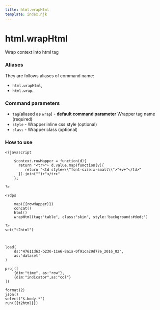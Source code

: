```yaml
---
title: html.wrapHtml
template: index.njk
---
```

# html.wrapHtml
Wrap context into html tag


### Aliases
They are follows aliases of command name: 
+ ```html.wrapHtml```,  
+ ```html.wrap```. 


### Command parameters
    
+ ```tag```(aliased as ```wrap```) - **default command parameter** Wrapper tag name (required)
+ ```style``` - Wrapper inline css style (optional)
+ ```class``` - Wrapper class (optional)


### How to use

```dps
<?javascript
    
    $context.rowMapper = function(d){
      return "<tr>"+ d.value.map(function(v){
         return "<td style=\\"font-size:x-small\\">"+v+"</td>"
      }).join("")+"</tr>"
    };

?>

<?dps

    map({{rowMapper}})
    concat()
    html()
    wrapHtml(tag:"table", class:"skin", style:'background:#ded;')

?>
set("t2html")



load(
    ds:"47611d63-b230-11e6-8a1a-0f91ca29d77e_2016_02",
    as:'dataset'
)

proj([
    {dim:"time", as:"row"},
    {dim:"indicator",as:"col"}
])

format(2)
json()
select("$.body.*")
run({{t2html}})
```